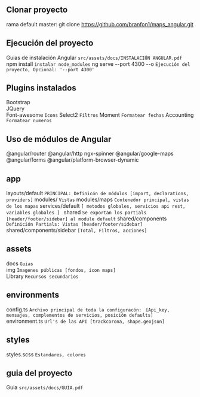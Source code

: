 ## Clonar proyecto 
rama default master:
    git clone https://github.com/branfon1/maps_angular.git

## Ejecución del proyecto 
Guias de instalación Angular    `src/assets/docs/INSTALACIÓN ANGULAR.pdf`
npm install                     `instalar node_modules`
ng serve --port 4300 --o        `Ejecución del proyecto, Opcional: '--port 4300'`

## Plugins instalados 
Bootstrap                       
JQuery                          
Font-awesome               `Icons`
Select2                    `Filtros`
Moment                     `Formatear fechas`
Accounting                 `Formatear numeros`

## Uso de módulos de Angular
@angular/router 
@angular/http
ngx-spinner
@angular/google-maps
@angular/forms
@angular/platform-browser-dynamic

## app
layouts/default            `PRINCIPAL: Definicón de módulos [import, declarations, providers]`
modules/                   `Vistas`
modules/maps               `Contenedor principal, vistas de los mapas`
services/default           `[ metodos globales, servicios api rest, variables globales ] `
shared                     `Se exportan los partials [header/footer/sidebar] al module default`
shared/components          `Definición Partials: Vistas [header/footer/sidebar] `
shared/components/sidebar  `[Total, Filtros, acciones]`

## assets
docs          `Guias`     
img           `Imagenes públicas [fondos, icon maps] `   
Library       `Recursos secundarios`      

## environments
config.ts           `Archivo principal de toda la configuracón: ` 
                    `[Api_key, mensajes, complementos de servicios, posición defaults] `  
environment.ts      `Url's de las API [trackcorona, shape.geojson] `       

## styles 
styles.scss       `Estandares, colores`  

## guia del proyecto 
Guia        `src/assets/docs/GUIA.pdf`